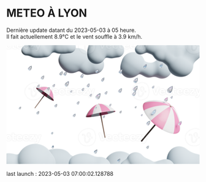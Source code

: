 # METEO À LYON

Dernière update datant du 2023-05-03 à 05 heure.  
Il fait actuellement 8.9°C et le vent souffle à 3.9 km/h.      

![](./.github/rain.png)

last launch : 2023-05-03 07:00:02.128788
